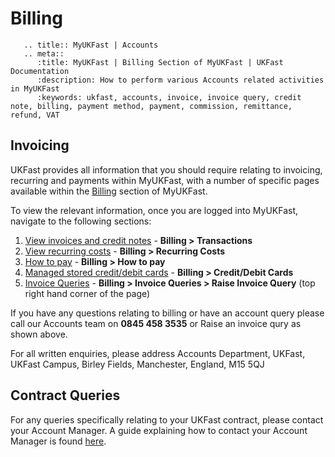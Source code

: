 # Billing

```eval_rst
   .. title:: MyUKFast | Accounts
   .. meta::
      :title: MyUKFast | Billing Section of MyUKFast | UKFast Documentation
      :description: How to perform various Accounts related activities in MyUKFast
      :keywords: ukfast, accounts, invoice, invoice query, credit note, billing, payment method, payment, commission, remittance, refund, VAT
```

## Invoicing
UKFast provides all information that you should require relating to invoicing, recurring and payments within MyUKFast, with a number of specific pages available within the [Billing](https://my.ukfast.co.uk/billing/accountsview.php) section of MyUKFast.

To view the relevant information, once you are logged into MyUKFast, navigate to the following sections:

1. [View invoices and credit notes](https://my.ukfast.co.uk/billing/accountsview.php) - **Billing > Transactions**
2. [View recurring costs](https://my.ukfast.co.uk/billing/recurringcosts.php) - **Billing > Recurring Costs**
3. [How to pay](https://my.ukfast.co.uk/billing/how-to-pay) - **Billing > How to pay**
4. [Managed stored credit/debit cards](https://my.ukfast.co.uk/billing/cards/index.php) - **Billing > Credit/Debit Cards**
5. [Invoice Queries](https://my.ukfast.co.uk/billing/invoice-queries) - **Billing > Invoice Queries > Raise Invoice Query** (top right hand corner of the page)

If you have any questions relating to billing or have an account query please call our Accounts team on **0845 458 3535** or Raise an invoice qury as shown above.

For all written enquiries, please address Accounts Department, UKFast, UKFast Campus, Birley Fields, Manchester, England, M15 5QJ

## Contract Queries
For any queries specifically relating to your UKFast contract, please contact your Account Manager. A guide explaining how to contact your Account Manager is found [here](myukfast/account-manager).
